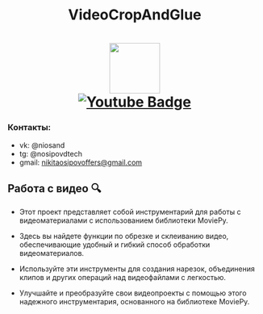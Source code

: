 <h1 align="center">VideoCropAndGlue <a href="https://daniilshat.ru/" target="_blank"></a> 
  <h1 align="center"></a> 
<div id="header" align="center">
  <img src="https://media.giphy.com/media/M9gbBd9nbDrOTu1Mqx/giphy.gif" width="100"/>
</div>
<div id="badges">
  <a href="https://www.youtube.com/channel/UCekelGkIouTx_uAiMQzG0nw">
    <img src="https://img.shields.io/badge/YouTube-red?style=for-the-badge&logo=youtube&logoColor=white" alt="Youtube Badge"/>
  </a>
</div>

### Контакты:
- vk: @niosand
- tg: @nosipovdtech
- gmail: nikitaosipovoffers@gmail.com

## Работа с видео 🔍

- Этот проект представляет собой инструментарий для работы с видеоматериалами с использованием библиотеки MoviePy. 

- Здесь вы найдете функции по обрезке и склеиванию видео, обеспечивающие удобный и гибкий способ обработки видеоматериалов. 

- Используйте эти инструменты для создания нарезок, объединения клипов и других операций над видеофайлами с легкостью. 

- Улучшайте и преобразуйте свои видеопроекты с помощью этого надежного инструментария, основанного на библиотеке MoviePy.

